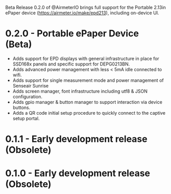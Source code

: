 Beta Release 0.2.0 of @AirmeterIO brings full support for the Portable 2.13in ePaper device (https://airmeter.io/make/epd213), including on-device UI.

# 0.2.0 - Portable ePaper Device (Beta)
- Adds support for EPD displays with general infrastructure in place for SSD168x panels and specific support for DEPG0213BN.
- Adds advanced power management with less < 5mA idle connected to wifi.
- Adds support for single measurement mode and power management of Senseair Sunrise
- Adds screen manager, font infrastructure including utf8 & JSON configuration.
- Adds gpio manager & button manager to support interaction via device buttons.
- Adds a QR code initial setup procedure to quickly connect to the captive setup portal.


# 0.1.1 - Early development release (Obsolete)
# 0.1.0 - Early development release (Obsolete)
